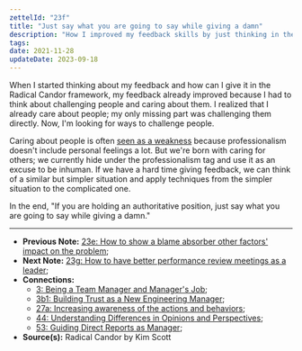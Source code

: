 ```yaml
---
zettelId: "23f"
title: "Just say what you are going to say while giving a damn"
description: "How I improved my feedback skills by just thinking in the radical candor framework"
tags:
date: 2021-11-28
updateDate: 2023-09-18
---
```


When I started thinking about my feedback and how can I give it in the Radical Candor framework, my feedback already improved because I had to think about challenging people and caring about them. I realized that I already care about people; my only missing part was challenging them directly. Now, I'm looking for ways to challenge people.

Caring about people is often [seen as a weakness](/can-you-fire-your-colleague/) because professionalism doesn't include personal feelings a lot. But we're born with caring for others; we currently hide under the professionalism tag and use it as an excuse to be inhuman.
If we have a hard time giving feedback, we can think of a similar but simpler situation and apply techniques from the simpler situation to the complicated one.

In the end, "If you are holding an authoritative position, just say what you are going to say while giving a damn."

---

- **Previous Note:** [23e: How to show a blame absorber other factors' impact on the problem](/notes/23e/);
- **Next Note:** [23g: How to have better performance review meetings as a leader](/notes/23g/);
- **Connections:**
  - [3: Being a Team Manager and Manager's Job](/notes/3/);
  - [3b1: Building Trust as a New Engineering Manager](/notes/3b1/);
  - [27a: Increasing awareness of the actions and behaviors](/notes/27a/);
  - [44: Understanding Differences in Opinions and Perspectives](/notes/44/);
  - [53: Guiding Direct Reports as Manager](/notes/53/);
- **Source(s):** Radical Candor by Kim Scott
